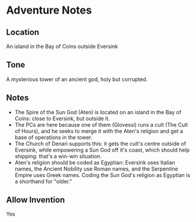 # Adventure Notes

## Location
An island in the Bay of Coins outside Eversink

## Tone
A mysterious tower of an ancient god, holy but corrupted.

## Notes

- The Spire of the Sun God (Aten) is located on an island in the Bay of Coins: close to Eversink, but outside it.
- The PCs are here because one of them (Giovessi) runs a cult (The Cult of Hours), and he seeks to merge it with the Aten's religion and get a base of operations in the tower.
- The Church of Denari supports this: it gets the cult's centre outside of Eversink, while empowering a Sun God off it's coast, which should help shipping: that's a win-win situation.
- Aten's religion should be coded as Egyptian: Eversink uses Italian names, the Ancient Nobility use Roman names, and the Serpentine Empire uses Greek names. Coding the Sun God's religion as Egyptian is a shorthand for "older."


## Allow Invention
Yes
